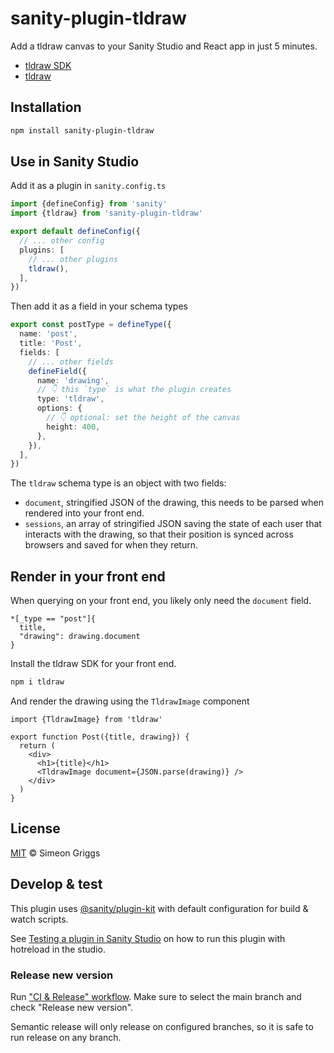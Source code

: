 # sanity-plugin-tldraw

Add a tldraw canvas to your Sanity Studio and React app in just 5 minutes.

- [tldraw SDK](https://tldraw.dev)
- [tldraw](https://www.tldraw.com)

## Installation

```sh
npm install sanity-plugin-tldraw
```

## Use in Sanity Studio

Add it as a plugin in `sanity.config.ts`

```ts
import {defineConfig} from 'sanity'
import {tldraw} from 'sanity-plugin-tldraw'

export default defineConfig({
  // ... other config
  plugins: [
    // ... other plugins
    tldraw(),
  ],
})
```

Then add it as a field in your schema types

```ts
export const postType = defineType({
  name: 'post',
  title: 'Post',
  fields: [
    // ... other fields
    defineField({
      name: 'drawing',
      // 👇 this `type` is what the plugin creates
      type: 'tldraw',
      options: {
        // 👇 optional: set the height of the canvas
        height: 400,
      },
    }),
  ],
})
```

The `tldraw` schema type is an object with two fields:

- `document`, stringified JSON of the drawing, this needs to be parsed when rendered into your front end.
- `sessions`, an array of stringified JSON saving the state of each user that interacts with the drawing, so that their position is synced across browsers and saved for when they return.

## Render in your front end

When querying on your front end, you likely only need the `document` field.

```
*[_type == "post"]{
  title,
  "drawing": drawing.document
}
```

Install the tldraw SDK for your front end.

```sh
npm i tldraw
```

And render the drawing using the `TldrawImage` component

```tsx
import {TldrawImage} from 'tldraw'

export function Post({title, drawing}) {
  return (
    <div>
      <h1>{title}</h1>
      <TldrawImage document={JSON.parse(drawing)} />
    </div>
  )
}
```

## License

[MIT](LICENSE) © Simeon Griggs

## Develop & test

This plugin uses [@sanity/plugin-kit](https://github.com/sanity-io/plugin-kit)
with default configuration for build & watch scripts.

See [Testing a plugin in Sanity Studio](https://github.com/sanity-io/plugin-kit#testing-a-plugin-in-sanity-studio)
on how to run this plugin with hotreload in the studio.

### Release new version

Run ["CI & Release" workflow](https://github.com/SimeonGriggs/sanity-plugin-tldraw/actions/workflows/main.yml).
Make sure to select the main branch and check "Release new version".

Semantic release will only release on configured branches, so it is safe to run release on any branch.
